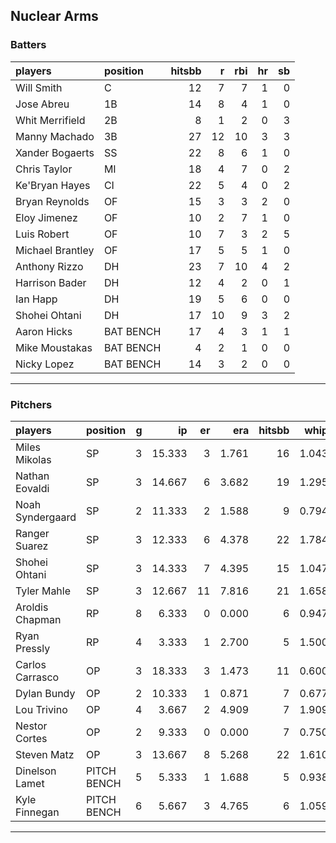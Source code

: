 ## Nuclear Arms

### Batters

 
|players          |position  | hitsbb|  r| rbi| hr| sb| 
|:----------------|:---------|------:|--:|---:|--:|--:| 
|Will Smith       |C         |     12|  7|   7|  1|  0| 
|Jose Abreu       |1B        |     14|  8|   4|  1|  0| 
|Whit Merrifield  |2B        |      8|  1|   2|  0|  3| 
|Manny Machado    |3B        |     27| 12|  10|  3|  3| 
|Xander Bogaerts  |SS        |     22|  8|   6|  1|  0| 
|Chris Taylor     |MI        |     18|  4|   7|  0|  2| 
|Ke'Bryan Hayes   |CI        |     22|  5|   4|  0|  2| 
|Bryan Reynolds   |OF        |     15|  3|   3|  2|  0| 
|Eloy Jimenez     |OF        |     10|  2|   7|  1|  0| 
|Luis Robert      |OF        |     10|  7|   3|  2|  5| 
|Michael Brantley |OF        |     17|  5|   5|  1|  0| 
|Anthony Rizzo    |DH        |     23|  7|  10|  4|  2| 
|Harrison Bader   |DH        |     12|  4|   2|  0|  1| 
|Ian Happ         |DH        |     19|  5|   6|  0|  0| 
|Shohei Ohtani    |DH        |     17| 10|   9|  3|  2| 
|Aaron Hicks      |BAT BENCH |     17|  4|   3|  1|  1| 
|Mike Moustakas   |BAT BENCH |      4|  2|   1|  0|  0| 
|Nicky Lopez      |BAT BENCH |     14|  3|   2|  0|  0| 

* * *

### Pitchers

 
|players          |position    |  g|     ip| er|   era| hitsbb|  whip| so|  w| sv| 
|:----------------|:-----------|--:|------:|--:|-----:|------:|-----:|--:|--:|--:| 
|Miles Mikolas    |SP          |  3| 15.333|  3| 1.761|     16| 1.043| 13|  1|  0| 
|Nathan Eovaldi   |SP          |  3| 14.667|  6| 3.682|     19| 1.295| 19|  1|  0| 
|Noah Syndergaard |SP          |  2| 11.333|  2| 1.588|      9| 0.794|  5|  2|  0| 
|Ranger Suarez    |SP          |  3| 12.333|  6| 4.378|     22| 1.784|  9|  1|  0| 
|Shohei Ohtani    |SP          |  3| 14.333|  7| 4.395|     15| 1.047| 26|  1|  0| 
|Tyler Mahle      |SP          |  3| 12.667| 11| 7.816|     21| 1.658| 16|  1|  0| 
|Aroldis Chapman  |RP          |  8|  6.333|  0| 0.000|      6| 0.947|  9|  0|  4| 
|Ryan Pressly     |RP          |  4|  3.333|  1| 2.700|      5| 1.500|  2|  0|  3| 
|Carlos Carrasco  |OP          |  3| 18.333|  3| 1.473|     11| 0.600| 20|  1|  0| 
|Dylan Bundy      |OP          |  2| 10.333|  1| 0.871|      7| 0.677|  8|  2|  0| 
|Lou Trivino      |OP          |  4|  3.667|  2| 4.909|      7| 1.909|  5|  0|  2| 
|Nestor Cortes    |OP          |  2|  9.333|  0| 0.000|      7| 0.750| 17|  0|  0| 
|Steven Matz      |OP          |  3| 13.667|  8| 5.268|     22| 1.610| 17|  2|  0| 
|Dinelson Lamet   |PITCH BENCH |  5|  5.333|  1| 1.688|      5| 0.938|  7|  0|  0| 
|Kyle Finnegan    |PITCH BENCH |  6|  5.667|  3| 4.765|      6| 1.059|  6|  1|  0| 


* * *


